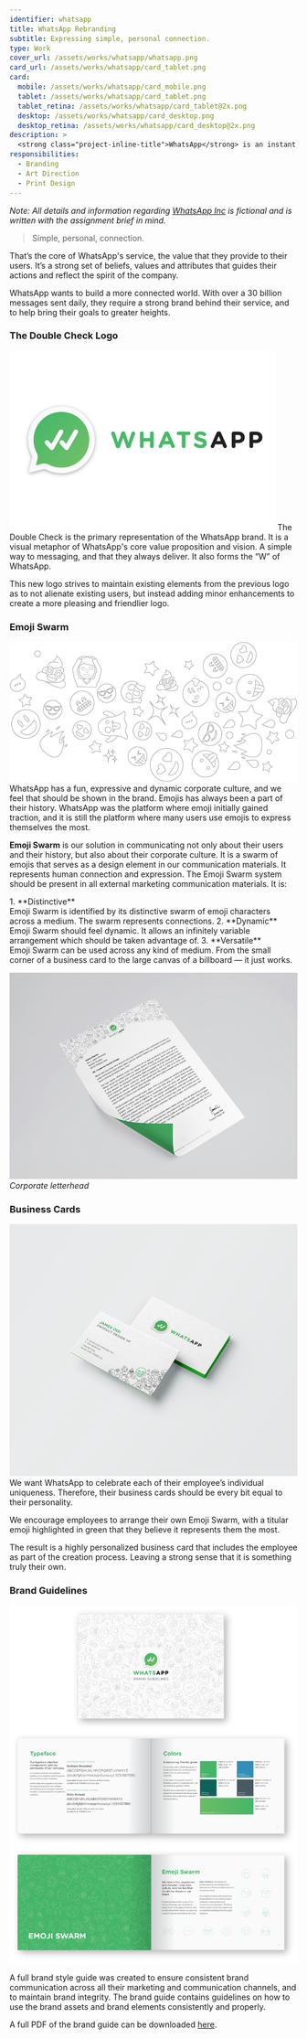 ```yaml
---
identifier: whatsapp
title: WhatsApp Rebranding
subtitle: Expressing simple, personal connection.
type: Work
cover_url: /assets/works/whatsapp/whatsapp.png
card_url: /assets/works/whatsapp/card_tablet.png
card:
  mobile: /assets/works/whatsapp/card_mobile.png
  tablet: /assets/works/whatsapp/card_tablet.png
  tablet_retina: /assets/works/whatsapp/card_tablet@2x.png
  desktop: /assets/works/whatsapp/card_desktop.png
  desktop_retina: /assets/works/whatsapp/card_desktop@2x.png
description: >
  <strong class="project-inline-title">WhatsApp</strong> is an instant messaging app with over 1 billion users in 180 countries. This project is part of an assignment submission for my COM3134 Corporate Identity Design class, where the brief was to inject fun to an existing brand. As a result, this rebranding of WhatsApp injects elements of fun and play into their brand, while maintaining their existing look.
responsibilities:
  - Branding
  - Art Direction
  - Print Design
---
```


*Note: All details and information regarding [WhatsApp Inc](https://www.whatsapp.com/about/) is fictional and is written with the assignment brief in mind.*

> Simple, personal, connection.

That’s the core of WhatsApp's service, the value that they provide to their users. It’s a strong set of beliefs, values and attributes that guides their actions and reflect the spirit of the company.

WhatsApp wants to build a more connected world. With over a 30 billion messages sent daily, they require a strong brand behind their service, and to help bring their goals to greater heights.

### The Double Check Logo
<img class="image--centered" src="/assets/works/whatsapp/logo.png"/>
The Double Check is the primary representation of the WhatsApp brand. It is a visual metaphor of WhatsApp's core value proposition and vision. A simple way to messaging, and that they always deliver. It also forms the “W” of WhatsApp.

This new logo strives to maintain existing elements from the previous logo as to not alienate existing users, but instead adding minor enhancements to create a more pleasing and friendlier logo.

### Emoji Swarm
![Emoji Swarm](/assets/works/whatsapp/emoji-swarm.png)
WhatsApp has a fun, expressive and dynamic corporate culture, and we feel that should be shown in the brand. Emojis has always been a part of their history. WhatsApp was the platform where emoji initially gained traction, and it is still the platform where many users use emojis to express themselves the most.

**Emoji Swarm** is our solution in communicating not only about their users and their history, but also about their corporate culture. It is a swarm of emojis that serves as a design element in our communication materials. It represents human connection and expression. The Emoji Swarm system should be present in all external marketing communication materials. It is:

<div class="list--titled" markdown="1">
1. **Distinctive**<br />
   Emoji Swarm is identified by its distinctive swarm of emoji characters across a medium. The swarm represents connections.
2. **Dynamic**<br />
   Emoji Swarm should feel dynamic. It allows an infinitely variable arrangement which should be taken advantage of.
3. **Versatile**<br />
   Emoji Swarm can be used across any kind of medium. From the small corner of a business card to the large canvas of a billboard — it just works.
</div>

![Corporate letterhead](/assets/works/whatsapp/letterhead.jpg)
*Corporate letterhead*

### Business Cards
![Business Card](/assets/works/whatsapp/business-card.jpg)
We want WhatsApp to celebrate each of their employee’s individual uniqueness. Therefore, their business cards should be every bit equal to their personality.

We encourage employees to arrange their own Emoji Swarm, with a titular emoji highlighted in green that they believe it represents them the most.

The result is a highly personalized business card that includes the employee as part of the creation process. Leaving a strong sense that it is something truly their own.

### Brand Guidelines
![Style guide](/assets/works/whatsapp/style-guide.png)

A full brand style guide was created to ensure consistent brand communication across all their marketing and communication channels, and to maintain brand integrity. The brand guide contains guidelines on how to use the brand assets and brand elements consistently and properly.

A full PDF of the brand guide can be downloaded [here](/assets/works/whatsapp/whatsapp-brand-guidelines.pdf).